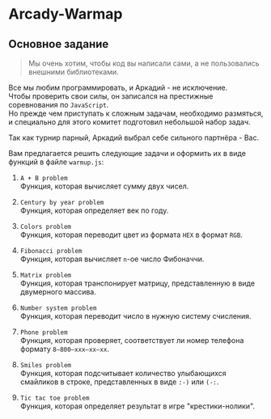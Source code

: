 # Arcady-Warmap
## Основное задание

> Мы очень хотим, чтобы код вы написали сами, а не пользовались внешними библиотеками.

Все мы любим программировать, и Аркадий - не исключение.  
Чтобы проверить свои силы, он записался на престижные соревнования по `JavaScript`.  
Но прежде чем приступать к сложным задачам, необходимо размяться, и специально для этого комитет подготовил
небольшой набор задач.

Так как турнир парный, Аркадий выбрал себе сильного партнёра - Вас.

Вам предлагается решить следующие задачи и оформить их в виде функций в файле `warmup.js`:

1. `A + B problem`<br/>
Функция, которая вычисляет сумму двух чисел.

2. `Century by year problem`<br/>
Функция, которая определяет век по году.

3. `Colors problem`<br/>
Функция, которая переводит цвет из формата `HEX` в формат `RGB`.

4. `Fibonacci problem`<br/>
Функция, которая вычисляет `n`-ое число Фибоначчи.

5. `Matrix problem`<br/>
Функция, которая транспонирует матрицу, представленную в виде двумерного массива.

6. `Number system problem`<br/>
Функция, которая переводит число в нужную систему счисления.

7. `Phone problem`<br/>
Функция, которая проверяет, соответствует ли номер телефона формату `8–800–xxx–xx–xx`.

8. `Smiles problem`<br/>
Функция, которая подсчитывает количество улыбающихся смайликов в строке, представленных в виде `:-)` или `(-:`.

9. `Tic tac toe problem`<br/>
Функция, которая определяет результат в игре "крестики-нолики".
